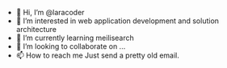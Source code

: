 - 👋 Hi, I’m @laracoder
- 👀 I’m interested in web application development and solution architecture
- 🌱 I’m currently learning meilisearch
- 💞️ I’m looking to collaborate on ...
- 📫 How to reach me 
Just send a pretty old email.

<!---
laracoder/laracoder is a ✨ special ✨ repository because its `README.md` (this file) appears on your GitHub profile.
You can click the Preview link to take a look at your changes.
--->
